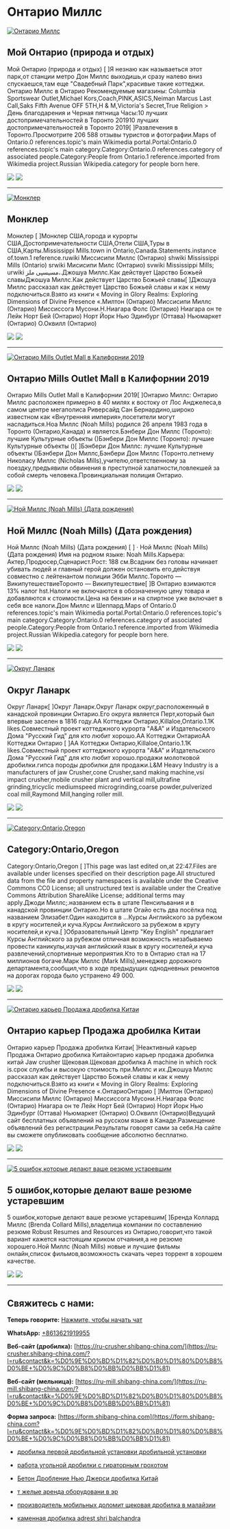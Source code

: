 # Онтарио Миллс

<a href="https://swt.shibang-china.com/?l=ru&img&k=%D0%9E%D0%BD%D1%82%D0%B0%D1%80%D0%B8%D0%BE+%D0%9C%D0%B8%D0%BB%D0%BB%D1%81" target="_blank">![Онтарио Миллс](http://static.shibang-china.com/all-800x300/1052.jpg)</a>

## Мой Онтарио (природа и отдых)
Мой Онтарио (природа и отдых) [ ]Я незнаю как называеться этот парк,от станции метро Дон Миллс выходишь,и сразу налево вниз спускаешся,там еще &quot;Свадебный Парк&quot;,красивые такие коттеджи. Онтарио Миллс в Онтарио Рекомендуемые магазины: Columbia Sportswear Outlet,Michael Kors,Coach,PINK,ASICS,Neiman Marcus Last Call,Saks Fifth Avenue OFF 5TH,H &amp; M,Victoria's Secret,True Religion &gt; День благодарения и Черная пятница Часы:10 лучших достопримечательностей в Торонто 201910 лучших достопримечательностей в Торонто 2019[ ]Развлечения в Торонто.Просмотрите 206 588 отзывы туристов и фотографии.Maps of Ontario.0 references.topic's main Wikimedia portal.Portal:Ontario.0 references.topic's main category.Category:Ontario.0 references.category of associated people.Category:People from Ontario.1 reference.imported from Wikimedia project.Russian Wikipedia.category for people born here.


<a href="https://whatsapp.shibangsoft.com/WhatsApp.php" target="_blank" title="WhatsApp">![](http://static.shibang-china.com/icon/whatsapp.png)</a> <a href="https://swt.shibang-china.com/?l=ru&icon&k=%D0%9E%D0%BD%D1%82%D0%B0%D1%80%D0%B8%D0%BE+%D0%9C%D0%B8%D0%BB%D0%BB%D1%81" target="_blank">![](http://static.shibang-china.com/icon/chat-ru.png)</a>

---

<a href="https://swt.shibang-china.com/?l=ru&img&k=%D0%9E%D0%BD%D1%82%D0%B0%D1%80%D0%B8%D0%BE+%D0%9C%D0%B8%D0%BB%D0%BB%D1%81" target="_blank">![Монклер](http://static.shibang-china.com/all-800x300/274.jpg)</a>

## Монклер
Монклер [ ]Монклер США,города и курорты США,Достопримечательности США,Отели США,Туры в США,Карты.Mississippi Mills.town in Ontario,Canada.Statements.instance of.town.1 reference.ruwiki Миссисипи Миллс (Онтарио) shwiki Mississippi Mills (Ontario) srwiki Мисисипи Милс (Онтарио) svwiki Mississippi Mills; urwiki مسیسپی ملز،.Джошуа Миллс.Как действует Царство Божьей славыДжошуа Миллс.Как действует Царство Божьей славы[ ]Джошуа Миллс рассказал как действует Царство Божьей славы и как к нему подключиться.Взято из книги &#171; Moving in Glory Realms: Exploring Dimensions of Divine Presence &#171;.Милтон (Онтарио) Миссисипи Миллс (Онтарио) Миссиссога Мусони.Н.Ниагара Фолс (Онтарио) Ниагара он те Лейк Норт Бей (Онтарио) Норт Йорк Нью Эдинбург (Оттава) Ньюмаркет (Онтарио) О.Оквилл (Онтарио)


<a href="https://whatsapp.shibangsoft.com/WhatsApp.php" target="_blank" title="WhatsApp">![](http://static.shibang-china.com/icon/whatsapp.png)</a> <a href="https://swt.shibang-china.com/?l=ru&icon&k=%D0%9E%D0%BD%D1%82%D0%B0%D1%80%D0%B8%D0%BE+%D0%9C%D0%B8%D0%BB%D0%BB%D1%81" target="_blank">![](http://static.shibang-china.com/icon/chat-ru.png)</a>

---

<a href="https://swt.shibang-china.com/?l=ru&img&k=%D0%9E%D0%BD%D1%82%D0%B0%D1%80%D0%B8%D0%BE+%D0%9C%D0%B8%D0%BB%D0%BB%D1%81" target="_blank">![Онтарио Mills Outlet Mall в Калифорнии 2019](http://static.shibang-china.com/all-800x300/826.jpg)</a>

## Онтарио Mills Outlet Mall в Калифорнии 2019
Онтарио Mills Outlet Mall в Калифорнии 2019[ ]Онтарио Миллс: Онтарио Миллс расположен примерно в 40 милях к востоку от Лос Анджелеса,в самом центре мегаполиса Риверсайд Сан Бернардино,широко известном как &#171;Внутренняя империя&#187;,посетители могут насладиться.Ноа Миллс (Noah Mills) родился 26 апреля 1983 года в Торонто (Онтарио,Канада) и является.Бэнбери Дон Миллс (Торонто): лучшие Культурные объекты ()Бэнбери Дон Миллс (Торонто): лучшие Культурные объекты ()[ ]Бэнбери Дон Миллс: лучшие Культурные объекты ()Бэнбери Дон Миллс,Бэнбери Дон Миллс (Торонто.летнему Николасу Миллс (Nicholas Mills),учителю,ответственному за поездку,предъявили обвинения в преступной халатности,повлекшей за собой смерть человека.Провинциальная полиция Онтарио.


<a href="https://whatsapp.shibangsoft.com/WhatsApp.php" target="_blank" title="WhatsApp">![](http://static.shibang-china.com/icon/whatsapp.png)</a> <a href="https://swt.shibang-china.com/?l=ru&icon&k=%D0%9E%D0%BD%D1%82%D0%B0%D1%80%D0%B8%D0%BE+%D0%9C%D0%B8%D0%BB%D0%BB%D1%81" target="_blank">![](http://static.shibang-china.com/icon/chat-ru.png)</a>

---

<a href="https://swt.shibang-china.com/?l=ru&img&k=%D0%9E%D0%BD%D1%82%D0%B0%D1%80%D0%B8%D0%BE+%D0%9C%D0%B8%D0%BB%D0%BB%D1%81" target="_blank">![Ной Миллс (Noah Mills) (Дата рождения)](http://static.shibang-china.com/all-800x300/191.jpg)</a>

## Ной Миллс (Noah Mills) (Дата рождения)
Ной Миллс (Noah Mills) (Дата рождения) [ ]&nbsp;&#0183;&#32;Ной Миллс (Noah Mills) (Дата рождения) Имя на родном языке: Noah Mills.Карьера: Актер,Продюсер,Сценарист.Рост: 188 см.Всадник без головы начинает убивать людей и главный герой должен остановить его,действуя совместно с лейтенантом полиции Эбби Миллс.Торонто — ВикипутешествиеТоронто — Википутешествие[ ]В Онтарио взимаются 13% налог hst.Налоги не включаются в обозначенную цену товара и добавляются к стоимости.Цена на бензин и на спиртное уже включает в себя все налоги.Дон Миллс и Шеппард.Maps of Ontario.0 references.topic's main Wikimedia portal.Portal:Ontario.0 references.topic's main category.Category:Ontario.0 references.category of associated people.Category:People from Ontario.1 reference.imported from Wikimedia project.Russian Wikipedia.category for people born here.


<a href="https://whatsapp.shibangsoft.com/WhatsApp.php" target="_blank" title="WhatsApp">![](http://static.shibang-china.com/icon/whatsapp.png)</a> <a href="https://swt.shibang-china.com/?l=ru&icon&k=%D0%9E%D0%BD%D1%82%D0%B0%D1%80%D0%B8%D0%BE+%D0%9C%D0%B8%D0%BB%D0%BB%D1%81" target="_blank">![](http://static.shibang-china.com/icon/chat-ru.png)</a>

---

<a href="https://swt.shibang-china.com/?l=ru&img&k=%D0%9E%D0%BD%D1%82%D0%B0%D1%80%D0%B8%D0%BE+%D0%9C%D0%B8%D0%BB%D0%BB%D1%81" target="_blank">![Округ Ланарк](http://static.shibang-china.com/all-800x300/977.jpg)</a>

## Округ Ланарк
Округ Ланарк[ ]Округ Ланарк.Округ Ланарк округ,расположенный в канадской провинции Онтарио.Его округа является Перт,который был впервые заселен в 1816 году.AA Коттеджи Онтарио,Killaloe,Ontario.1.1K likes.Совместный проект коттеджного курорта &quot;A&amp;A&quot; и Издательского Дома &quot;Русский Гид&quot; для кто любит хорошо.AA Коттеджи ОнтариоAA Коттеджи Онтарио [ ]AA Коттеджи Онтарио,Killaloe,Ontario.1.1K likes.Совместный проект коттеджного курорта &quot;A&amp;A&quot; и Издательского Дома &quot;Русский Гид&quot; для кто любит хорошо.продажи молотковой дробилки.гипса породы дробилки для продажи.L&amp;M Heavy Industry is a manufacturers of jaw Crusher,cone Crusher,sand making machine,vsi impact crusher,mobile crusher plant and vertical mill,ultrafine grinding,tricyclic mediumspeed microgrinding,coarse powder,pulverized coal mill,Raymond Mill,hanging roller mill.


<a href="https://whatsapp.shibangsoft.com/WhatsApp.php" target="_blank" title="WhatsApp">![](http://static.shibang-china.com/icon/whatsapp.png)</a> <a href="https://swt.shibang-china.com/?l=ru&icon&k=%D0%9E%D0%BD%D1%82%D0%B0%D1%80%D0%B8%D0%BE+%D0%9C%D0%B8%D0%BB%D0%BB%D1%81" target="_blank">![](http://static.shibang-china.com/icon/chat-ru.png)</a>

---

<a href="https://swt.shibang-china.com/?l=ru&img&k=%D0%9E%D0%BD%D1%82%D0%B0%D1%80%D0%B8%D0%BE+%D0%9C%D0%B8%D0%BB%D0%BB%D1%81" target="_blank">![Category:Ontario,Oregon](http://static.shibang-china.com/all-800x300/625.jpg)</a>

## Category:Ontario,Oregon
Category:Ontario,Oregon [ ]This page was last edited on,at 22:47.Files are available under licenses specified on their description page.All structured data from the file and property namespaces is available under the Creative Commons CC0 License; all unstructured text is available under the Creative Commons Attribution ShareAlike License; additional terms may apply.Джоди Миллс;.названием есть в штате Пенсильвания и в канадской провинции Онтарио.Но в штате Огайо есть два посёлка под названием Элизабет.Один находится в …Курсы Английского за рубежом в кругу носителей,и куча.Курсы Английского за рубежом в кругу носителей,и куча.[ ]Образовательный Центр &quot;Key English&quot; предлагает Курсы Английского за рубежом отличная возможность незабываемо провести каникулы,изучая английский язык в кругу носителей,и куча развлечений,спортивные мероприятия.Кто то в Онтарио стал на 17 миллионов богаче.Марк Миллс (Mark Mills),менеджер дорожного департамента,сообщил,что в ходе предыдущих однодневных ремонтов на дорогах города было устранено 49 000.


<a href="https://whatsapp.shibangsoft.com/WhatsApp.php" target="_blank" title="WhatsApp">![](http://static.shibang-china.com/icon/whatsapp.png)</a> <a href="https://swt.shibang-china.com/?l=ru&icon&k=%D0%9E%D0%BD%D1%82%D0%B0%D1%80%D0%B8%D0%BE+%D0%9C%D0%B8%D0%BB%D0%BB%D1%81" target="_blank">![](http://static.shibang-china.com/icon/chat-ru.png)</a>

---

<a href="https://swt.shibang-china.com/?l=ru&img&k=%D0%9E%D0%BD%D1%82%D0%B0%D1%80%D0%B8%D0%BE+%D0%9C%D0%B8%D0%BB%D0%BB%D1%81" target="_blank">![Онтарио карьер Продажа дробилка Китаи](http://static.shibang-china.com/all-800x300/1337.jpg)</a>

## Онтарио карьер Продажа дробилка Китаи
Онтарио карьер Продажа дробилка Китаи[ ]Неактивный карьер Продажа Онтарио дробилка Китайонтарио карьер продажа дробилка китай Jaw crusher Щековая.Щековая дробилка A machine in which rock is.срок службы и высокую стоимость при.Миллс и их.Джошуа Миллс рассказал как действует Царство Божьей славы и как к нему подключиться.Взято из книги &#171; Moving in Glory Realms: Exploring Dimensions of Divine Presence &#171;.ОнтариоОнтарио [ ]Милтон (Онтарио) Миссисипи Миллс (Онтарио) Миссиссога Мусони.Н.Ниагара Фолс (Онтарио) Ниагара он те Лейк Норт Бей (Онтарио) Норт Йорк Нью Эдинбург (Оттава) Ньюмаркет (Онтарио) О.Оквилл (Онтарио)Ведущий сайт бесплатных объявлений на русском языке в Канаде.Размещение объявлений без регистрации.Результаты говорят сами за себя.На сайте вы сможете опубликовать сообщение абсолютно бесплатно.


<a href="https://whatsapp.shibangsoft.com/WhatsApp.php" target="_blank" title="WhatsApp">![](http://static.shibang-china.com/icon/whatsapp.png)</a> <a href="https://swt.shibang-china.com/?l=ru&icon&k=%D0%9E%D0%BD%D1%82%D0%B0%D1%80%D0%B8%D0%BE+%D0%9C%D0%B8%D0%BB%D0%BB%D1%81" target="_blank">![](http://static.shibang-china.com/icon/chat-ru.png)</a>

---

<a href="https://swt.shibang-china.com/?l=ru&img&k=%D0%9E%D0%BD%D1%82%D0%B0%D1%80%D0%B8%D0%BE+%D0%9C%D0%B8%D0%BB%D0%BB%D1%81" target="_blank">![5 ошибок,которые делают ваше резюме устаревшим](http://static.shibang-china.com/all-800x300/723.jpg)</a>

## 5 ошибок,которые делают ваше резюме устаревшим
5 ошибок,которые делают ваше резюме устаревшим[ ]Бренда Коллард Миллс (Brenda Collard Mills),владелица компании по составлению резюме Robust Resumes and Resources из Онтарио,говорит,что такой вариант кажется настоящим криком отчаяния,а не резюме хорошего.Ной Миллс (Noah Mills) новые и лучшие фильмы онлайн,список фильмов,возможность скачать через торрент в хорошем качестве.

<a href="https://whatsapp.shibangsoft.com/WhatsApp.php" target="_blank" title="WhatsApp">![](http://static.shibang-china.com/icon/whatsapp.png)</a> <a href="https://swt.shibang-china.com/?l=ru&icon&k=%D0%9E%D0%BD%D1%82%D0%B0%D1%80%D0%B8%D0%BE+%D0%9C%D0%B8%D0%BB%D0%BB%D1%81" target="_blank">![](http://static.shibang-china.com/icon/chat-ru.png)</a>

---
## Свяжитесь с нами:

**Теперь говорите:** [Нажмите, чтобы начать чат](https://swt.shibang-china.com?l=ru&contact&k=%D0%9E%D0%BD%D1%82%D0%B0%D1%80%D0%B8%D0%BE+%D0%9C%D0%B8%D0%BB%D0%BB%D1%81)

**WhatsApp:**  [+8613621919955](https://whatsapp.shibangsoft.com/WhatsApp.php)

**Веб-сайт (дробилка):** [https://ru-crusher.shibang-china.com/](https://ru-crusher.shibang-china.com/?l=ru&contact&k=%D0%9E%D0%BD%D1%82%D0%B0%D1%80%D0%B8%D0%BE+%D0%9C%D0%B8%D0%BB%D0%BB%D1%81)

**Веб-сайт (мельница):** [https://ru-mill.shibang-china.com/](https://ru-mill.shibang-china.com/?l=ru&contact&k=%D0%9E%D0%BD%D1%82%D0%B0%D1%80%D0%B8%D0%BE+%D0%9C%D0%B8%D0%BB%D0%BB%D1%81)

**Форма запроса:** [https://form.shibang-china.com](https://form.shibang-china.com?l=ru&contact&k=%D0%9E%D0%BD%D1%82%D0%B0%D1%80%D0%B8%D0%BE+%D0%9C%D0%B8%D0%BB%D0%BB%D1%81)

* [дробилка первой дробильной установки дробильной установки](../118/%D0%B4%D1%80%D0%BE%D0%B1%D0%B8%D0%BB%D0%BA%D0%B0%20%D0%BF%D0%B5%D1%80%D0%B2%D0%BE%D0%B9%20%D0%B4%D1%80%D0%BE%D0%B1%D0%B8%D0%BB%D1%8C%D0%BD%D0%BE%D0%B9%20%D1%83%D1%81%D1%82%D0%B0%D0%BD%D0%BE%D0%B2%D0%BA%D0%B8%20%D0%B4%D1%80%D0%BE%D0%B1%D0%B8%D0%BB%D1%8C%D0%BD%D0%BE%D0%B9%20%D1%83%D1%81%D1%82%D0%B0%D0%BD%D0%BE%D0%B2%D0%BA%D0%B8.md)

* [работа угольной дробилки с гираторным грохотом](../116/%D1%80%D0%B0%D0%B1%D0%BE%D1%82%D0%B0%20%D1%83%D0%B3%D0%BE%D0%BB%D1%8C%D0%BD%D0%BE%D0%B9%20%D0%B4%D1%80%D0%BE%D0%B1%D0%B8%D0%BB%D0%BA%D0%B8%20%D1%81%20%D0%B3%D0%B8%D1%80%D0%B0%D1%82%D0%BE%D1%80%D0%BD%D1%8B%D0%BC%20%D0%B3%D1%80%D0%BE%D1%85%D0%BE%D1%82%D0%BE%D0%BC.md)

* [Бетон Дробление Нью Джерси дробилка Китай](../113/%D0%91%D0%B5%D1%82%D0%BE%D0%BD%20%D0%94%D1%80%D0%BE%D0%B1%D0%BB%D0%B5%D0%BD%D0%B8%D0%B5%20%D0%9D%D1%8C%D1%8E%20%D0%94%D0%B6%D0%B5%D1%80%D1%81%D0%B8%20%D0%B4%D1%80%D0%BE%D0%B1%D0%B8%D0%BB%D0%BA%D0%B0%20%D0%9A%D0%B8%D1%82%D0%B0%D0%B9.md)

* [т желые аренда оборудовани в эр](../108/%D1%82%20%D0%B6%D0%B5%D0%BB%D1%8B%D0%B5%20%D0%B0%D1%80%D0%B5%D0%BD%D0%B4%D0%B0%20%D0%BE%D0%B1%D0%BE%D1%80%D1%83%D0%B4%D0%BE%D0%B2%D0%B0%D0%BD%D0%B8%20%D0%B2%20%D1%8D%D1%80.md)

* [производитель мобильных доломит щековая дробилка в малайзии](../109/%D0%BF%D1%80%D0%BE%D0%B8%D0%B7%D0%B2%D0%BE%D0%B4%D0%B8%D1%82%D0%B5%D0%BB%D1%8C%20%D0%BC%D0%BE%D0%B1%D0%B8%D0%BB%D1%8C%D0%BD%D1%8B%D1%85%20%D0%B4%D0%BE%D0%BB%D0%BE%D0%BC%D0%B8%D1%82%20%D1%89%D0%B5%D0%BA%D0%BE%D0%B2%D0%B0%D1%8F%20%D0%B4%D1%80%D0%BE%D0%B1%D0%B8%D0%BB%D0%BA%D0%B0%20%D0%B2%20%D0%BC%D0%B0%D0%BB%D0%B0%D0%B9%D0%B7%D0%B8%D0%B8.md)

* [каменная дробилка adrest shri balchandra](../120/%D0%BA%D0%B0%D0%BC%D0%B5%D0%BD%D0%BD%D0%B0%D1%8F%20%D0%B4%D1%80%D0%BE%D0%B1%D0%B8%D0%BB%D0%BA%D0%B0%20adrest%20shri%20balchandra.md)